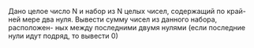  Дано целое число N и набор из N целых чисел, содержащий по край-
 ней мере два нуля. Вывести сумму чисел из данного набора, расположен-
 ных между последними двумя нулями (если последние нули идут подряд,
 то вывести 0)

